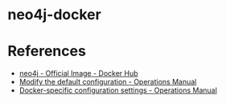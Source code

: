 # neo4j-docker

# References

- [neo4j - Official Image - Docker Hub](https://hub.docker.com/_/neo4j/)
- [Modify the default configuration - Operations Manual](https://neo4j.com/docs/operations-manual/current/docker/configuration/)
- [Docker-specific configuration settings - Operations Manual](https://neo4j.com/docs/operations-manual/current/docker/ref-settings/)